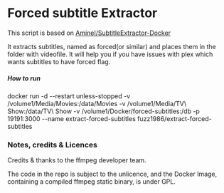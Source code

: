 # Forced subtitle Extractor

This script is based on [AmineI/SubtitleExtractor-Docker](https://github.com/AmineI/SubtitleExtractor-Docker)

It extracts subtitles, named as forced(or similar) and places them in the folder with videofile. It will help you if you have issues with plex which wants subtitles to have forced flag.

##### How to run

docker run -d --restart unless-stopped -v /volume1/Media/Movies:/data/Movies -v /volume1/Media/TV\ Show:/data/TV\ Show -v /volume1/Docker/forced-subtitles:/db -p 19191:3000 --name extract-forced-subtitles fuzz1986/extract-forced-subtitles

### Notes, credits & Licences
Credits & thanks to the ffmpeg developer team.

The code in the repo is subject to the unlicence, and the Docker Image, containing a compiled ffmpeg static binary, is under GPL.
